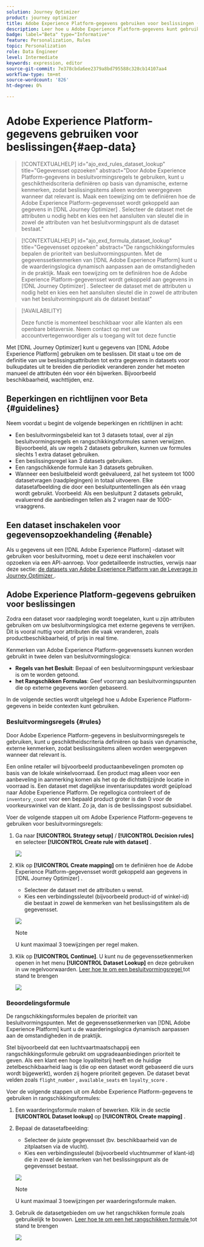 ```yaml
---
solution: Journey Optimizer
product: journey optimizer
title: Adobe Experience Platform-gegevens gebruiken voor beslissingen (Beta)
description: Leer hoe u Adobe Experience Platform-gegevens kunt gebruiken voor beslissingen.
badge: label="Beta" type="Informative"
feature: Personalization, Rules
topic: Personalization
role: Data Engineer
level: Intermediate
keywords: expression, editor
source-git-commit: 7e378cbda6ee2379a8bd795588c328cb14107aa4
workflow-type: tm+mt
source-wordcount: '826'
ht-degree: 0%

---
```


# Adobe Experience Platform-gegevens gebruiken voor beslissingen{#aep-data}

>[!CONTEXTUALHELP]
>id="ajo_exd_rules_dataset_lookup"
>title="Gegevensset opzoeken"
>abstract="Door Adobe Experience Platform-gegevens in besluitvormingsregels te gebruiken, kunt u geschiktheidscriteria definiëren op basis van dynamische, externe kenmerken, zodat beslissingsitems alleen worden weergegeven wanneer dat relevant is. Maak een toewijzing om te definiëren hoe de Adobe Experience Platform-gegevensset wordt gekoppeld aan gegevens in [!DNL Journey Optimizer] . Selecteer de dataset met de attributen u nodig hebt en kies een het aansluiten van sleutel die in zowel de attributen van het besluitvormingspunt als de dataset bestaat."

>[!CONTEXTUALHELP]
>id="ajo_exd_formula_dataset_lookup"
>title="Gegevensset opzoeken"
>abstract="De rangschikkingsformules bepalen de prioriteit van besluitvormingspunten. Met de gegevenssetkenmerken van [!DNL Adobe Experience Platform] kunt u de waarderingslogica dynamisch aanpassen aan de omstandigheden in de praktijk. Maak een toewijzing om te definiëren hoe de Adobe Experience Platform-gegevensset wordt gekoppeld aan gegevens in [!DNL Journey Optimizer] . Selecteer de dataset met de attributen u nodig hebt en kies een het aansluiten sleutel die in zowel de attributen van het besluitvormingspunt als de dataset bestaat"

>[!AVAILABILITY]
>
>Deze functie is momenteel beschikbaar voor alle klanten als een openbare bètaversie. Neem contact op met uw accountvertegenwoordiger als u toegang wilt tot deze functie

Met [!DNL Journey Optimizer] kunt u gegevens van [!DNL Adobe Experience Platform] gebruiken om te beslissen. Dit staat u toe om de definitie van uw beslissingsattributen tot extra gegevens in datasets voor bulkupdates uit te breiden die periodiek veranderen zonder het moeten manueel de attributen één voor één bijwerken. Bijvoorbeeld beschikbaarheid, wachttijden, enz.

## Beperkingen en richtlijnen voor Beta {#guidelines}

Neem voordat u begint de volgende beperkingen en richtlijnen in acht:

* Een besluitvormingsbeleid kan tot 3 datasets totaal, over al zijn besluitvormingsregels en rangschikkingsformules samen verwijzen. Bijvoorbeeld, als uw regels 2 datasets gebruiken, kunnen uw formules slechts 1 extra dataset gebruiken.
* Een beslissingsregel kan 3 datasets gebruiken.
* Een rangschikkende formule kan 3 datasets gebruiken.
* Wanneer een besluitbeleid wordt geëvalueerd, zal het systeem tot 1000 datasetvragen (raadplegingen) in totaal uitvoeren. Elke datasetafbeelding die door een besluitpuntentellingen als één vraag wordt gebruikt. Voorbeeld: Als een besluitpunt 2 datasets gebruikt, evaluerend die aanbiedingen tellen als 2 vragen naar de 1000-vraaggrens.

## Een dataset inschakelen voor gegevensopzoekhandeling {#enable}

Als u gegevens uit een [!DNL Adobe Experience Platform] -dataset wilt gebruiken voor besluitvorming, moet u deze eerst inschakelen voor opzoeken via een API-aanroep. Voor gedetailleerde instructies, verwijs naar deze sectie: [ de datasets van Adobe Experience Platform van de Leverage in Journey Optimizer ](../data/lookup-aep-data.md).

## Adobe Experience Platform-gegevens gebruiken voor beslissingen

Zodra een dataset voor raadpleging wordt toegelaten, kunt u zijn attributen gebruiken om uw besluitvormingslogica met externe gegevens te verrijken. Dit is vooral nuttig voor attributen die vaak veranderen, zoals productbeschikbaarheid, of prijs in real time.

Kenmerken van Adobe Experience Platform-gegevenssets kunnen worden gebruikt in twee delen van besluitvormingslogica:

* **Regels van het Besluit**: Bepaal of een besluitvormingspunt verkiesbaar is om te worden getoond.
* **het Rangschikken Formulas**: Geef voorrang aan besluitvormingspunten die op externe gegevens worden gebaseerd.

In de volgende secties wordt uitgelegd hoe u Adobe Experience Platform-gegevens in beide contexten kunt gebruiken.

### Besluitvormingsregels {#rules}

Door Adobe Experience Platform-gegevens in besluitvormingsregels te gebruiken, kunt u geschiktheidscriteria definiëren op basis van dynamische, externe kenmerken, zodat beslissingsitems alleen worden weergegeven wanneer dat relevant is.

Een online retailer wil bijvoorbeeld productaanbevelingen promoten op basis van de lokale winkelvoorraad. Een product mag alleen voor een aanbeveling in aanmerking komen als het op de dichtstbijzijnde locatie in voorraad is. Een dataset met dagelijkse inventarisupdates wordt geüpload naar Adobe Experience Platform. De regellogica controleert of de `inventory_count` voor een bepaald product groter is dan 0 voor de voorkeurswinkel van de klant. Zo ja, dan is de beslissingspost subsidiabel.

Voer de volgende stappen uit om Adobe Experience Platform-gegevens te gebruiken voor besluitvormingsregels:

1. Ga naar **[!UICONTROL Strategy setup]** / **[!UICONTROL Decision rules]** en selecteer **[!UICONTROL Create rule with dataset]** .

   ![](assets/exd-lookup-rule.png)

1. Klik op **[!UICONTROL Create mapping]** om te definiëren hoe de Adobe Experience Platform-gegevensset wordt gekoppeld aan gegevens in [!DNL Journey Optimizer] .

   * Selecteer de dataset met de attributen u wenst.
   * Kies een verbindingssleutel (bijvoorbeeld product-id of winkel-id) die bestaat in zowel de kenmerken van het beslissingstitem als de gegevensset.

   ![](assets/exd-lookup-mapping.png)

   >[!NOTE]
   >
   >U kunt maximaal 3 toewijzingen per regel maken.

1. Klik op **[!UICONTROL Continue]**. U kunt nu de gegevenssetkenmerken openen in het menu **[!UICONTROL Dataset Lookup]** en deze gebruiken in uw regelvoorwaarden. [ Leer hoe te om een besluitvormingsregel ](../experience-decisioning/rules.md#create) tot stand te brengen

   ![](assets/exd-lookup-menu.png)

### Beoordelingsformule

De rangschikkingsformules bepalen de prioriteit van besluitvormingspunten. Met de gegevenssetkenmerken van [!DNL Adobe Experience Platform] kunt u de waarderingslogica dynamisch aanpassen aan de omstandigheden in de praktijk.

Stel bijvoorbeeld dat een luchtvaartmaatschappij een rangschikkingsformule gebruikt om upgradeaanbiedingen prioriteit te geven. Als een klant een hoge loyaliteitsrij heeft en de huidige zetelbeschikbaarheid laag is (die op een dataset wordt gebaseerd die uurs wordt bijgewerkt), worden zij hogere prioriteit gegeven. De dataset bevat velden zoals `flight_number` , `available_seats` en `loyalty_score` .

Voer de volgende stappen uit om Adobe Experience Platform-gegevens te gebruiken in rangschikkingsformules:

1. Een waarderingsformule maken of bewerken. Klik in de sectie **[!UICONTROL Dataset lookup]** op **[!UICONTROL Create mapping]** .

1. Bepaal de datasetafbeelding:

   * Selecteer de juiste gegevensset (bv. beschikbaarheid van de zitplaatsen via de vlucht).
   * Kies een verbindingssleutel (bijvoorbeeld vluchtnummer of klant-id) die in zowel de kenmerken van het beslissingspunt als de gegevensset bestaat.

   ![](assets/exd-lookup-formula-mapping.png)

   >[!NOTE]
   >
   >U kunt maximaal 3 toewijzingen per waarderingsformule maken.

1. Gebruik de datasetgebieden om uw het rangschikken formule zoals gebruikelijk te bouwen. [ Leer hoe te om een het rangschikken formule ](../experience-decisioning/exd-ranking-formulas.md#create-ranking-formula) tot stand te brengen

   ![](assets/exd-lookup-formula-criteria.png)
